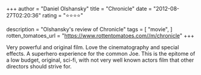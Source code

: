 +++
author = "Daniel Olshansky"
title = "Chronicle"
date = "2012-08-27T02:20:36"
rating = "⭐⭐⭐⭐"

description = "Olshansky's review of Chronicle"
tags = [
    "movie",
]
rotten_tomatoes_url = "https://www.rottentomatoes.com//m/chronicle"
+++

Very powerful and original film. Love the cinematography and special effects. A superhero experience for the common Joe. This is the epitome of a low budget, original, sci-fi, with not very well known actors film that other directors should strive for.
